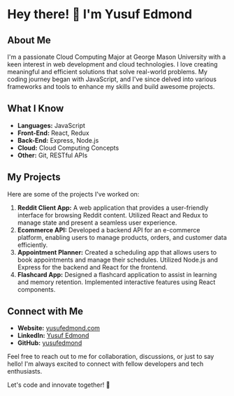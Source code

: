 # Hey there! 👋 I'm Yusuf Edmond

## About Me
I'm a passionate Cloud Computing Major at George Mason University with a keen interest in web development and cloud technologies. I love creating meaningful and efficient solutions that solve real-world problems. My coding journey began with JavaScript, and I've since delved into various frameworks and tools to enhance my skills and build awesome projects.

## What I Know
- **Languages:** JavaScript
- **Front-End:** React, Redux
- **Back-End:** Express, Node.js
- **Cloud:** Cloud Computing Concepts
- **Other:** Git, RESTful APIs

## My Projects
Here are some of the projects I've worked on:
1. **Reddit Client App:** A web application that provides a user-friendly interface for browsing Reddit content. Utilized React and Redux to manage state and present a seamless user experience.
2. **Ecommerce API:** Developed a backend API for an e-commerce platform, enabling users to manage products, orders, and customer data efficiently.
3. **Appointment Planner:** Created a scheduling app that allows users to book appointments and manage their schedules. Utilized Node.js and Express for the backend and React for the frontend.
4. **Flashcard App:** Designed a flashcard application to assist in learning and memory retention. Implemented interactive features using React components.

## Connect with Me
- **Website:** [yusufedmond.com](https://www.yusufedmond.com)
- **LinkedIn:** [Yusuf Edmond](https://www.linkedin.com/in/yusuf-edmond/)
- **GitHub:** [yusufedmond](https://github.com/KeepOnCodin)

Feel free to reach out to me for collaboration, discussions, or just to say hello! I'm always excited to connect with fellow developers and tech enthusiasts.

Let's code and innovate together! 🚀
